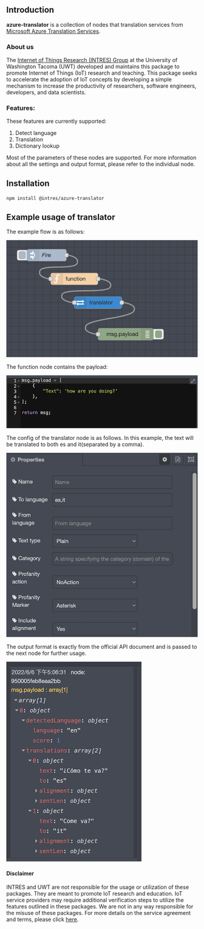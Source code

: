 ## Introduction
**azure-translator** is a collection of nodes that translation services from [Microsoft Azure Translation Services](https://docs.microsoft.com/en-us/azure/cognitive-services/translator/translator-overview).

### About us
The [Internet of Things Research (INTRES) Group](https://github.com/UWTINTRES)
at the University of Washington Tacoma (UWT) developed and maintains this package to promote Internet of Things (IoT) research and teaching. This package seeks to accelerate the adoption of IoT concepts by developing a simple mechanism to increase the productivity of researchers, software engineers, developers, and data scientists.

### Features:
These features are currently supported:
1. Detect language
2. Translation
3. Dictionary lookup

Most of the parameters of these nodes are supported. For more information about all the settings and output format, please refer to the individual node.

## Installation
`npm install @intres/azure-translator`
## Example usage of translator
The example flow is as follows:

![Example flow](https://github.com/uwtintres/azure-translator/blob/main/img/flow.png?raw=true)

The function node contains the payload:

![Payload](https://github.com/uwtintres/azure-translator/blob/main/img/payload.png?raw=true)

The config of the translator node is as follows. In this example, the text will be translated to both es and it(separated by a comma).

![Config](https://github.com/uwtintres/azure-translator/blob/main/img/config.png?raw=true)

The output format is exactly from the official API document and is passed to the next node for further usage.

![Result](https://github.com/uwtintres/azure-translator/blob/main/img/result.png?raw=true)

#### Disclaimer
INTRES and UWT are not responsible for the usage or utilization of these packages. They are meant to promote IoT research and education. IoT service providers may require additional verification steps to utilize the features outlined in these packages. We are not in any way responsible for the misuse of these packages. For more details on the service agreement and terms, please click [here](https://azure.microsoft.com/en-us/support/legal/).
